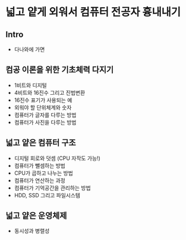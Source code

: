 # 넓고 얕게 외워서 컴퓨터 전공자 흉내내기

## Intro

- 다나와에 가면

## 컴공 이론을 위한 기초체력 다지기

- 1비트와 디지털
- 4비트와 16진수 그리고 진법변환
- 16진수 표기가 사용되는 예
- 외워야 할 단위체계와 숫자
- 컴퓨터가 글자를 다루는 방법
- 컴퓨터가 사진을 다루는 방법

## 넓고 얕은 컴퓨터 구조

- 디지털 회로와 덧셈 (CPU 자작도 가능!)
- 컴퓨터가 뺄셈하는 방법
- CPU가 곱하고 나누는 방법
- 컴퓨터가 연산하는 과정
- 컴퓨터가 기억공간을 관리하는 방법
- HDD, SSD 그리고 파일시스템

## 넓고 얕은 운영체제

- 동시성과 병렬성
